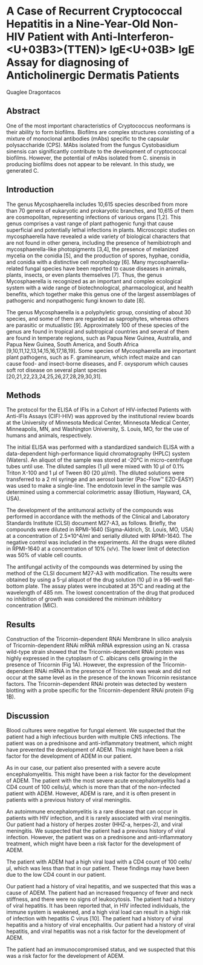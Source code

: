 # A Case of Recurrent Cryptococcal Hepatitis in a Nine-Year-Old Non-HIV Patient with Anti-Interferon-<U+03B3>(TTEN)> IgE<U+03B> IgE Assay for diagnosing of Anticholinergic Dermatis Patients
Quaglee Dragontacos


## Abstract
One of the most important characteristics of Cryptococcus neoformans is their ability to form biofilms. Biofilms are complex structures consisting of a mixture of monoclonal antibodies (mAbs) specific to the capsular polysaccharide (CPS). MAbs isolated from the fungus Cystobasidium sinensis can significantly contribute to the development of cryptococcal biofilms. However, the potential of mAbs isolated from C. sinensis in producing biofilms does not appear to be relevant. In this study, we generated C.


## Introduction
The genus Mycosphaerella includes 10,615 species described from more than 70 genera of eukaryotic and prokaryotic branches, and 10,615 of them are cosmopolitan, representing infections of various organs [1,2]. This genus comprises a vast range of plant pathogenic fungi that cause superficial and potentially lethal infections in plants. Microscopic studies on mycosphaerella have revealed a wide variety of biological characters that are not found in other genera, including the presence of hemibiotroph and mycosphaerella-like photopigments [3,4], the presence of melanized mycelia on the conidia [5], and the production of spores, hyphae, conidia, and conidia with a distinctive cell morphology [6]. Many mycosphaerella-related fungal species have been reported to cause diseases in animals, plants, insects, or even plants themselves [7]. Thus, the genus Mycosphaerella is recognized as an important and complex ecological system with a wide range of biotechnological, pharmacological, and health benefits, which together make this genus one of the largest assemblages of pathogenic and nonpathogenic fungi known to date [8].

The genus Mycosphaerella is a polyphyletic group, consisting of about 30 species, and some of them are regarded as saprophytes, whereas others are parasitic or mutualistic [9]. Approximately 100 of these species of the genus are found in tropical and subtropical countries and several of them are found in temperate regions, such as Papua New Guinea, Australia, and Papua New Guinea, South America, and South Africa [9,10,11,12,13,14,15,16,17,18,19]. Some species of Mycosphaerella are important plant pathogens, such as F. graminearum, which infect maize and can cause food- and insect-borne diseases, and F. oxysporum which causes soft rot disease on several plant species [20,21,22,23,24,25,26,27,28,29,30,31].


## Methods
The protocol for the ELISA of IFIs in a Cohort of HIV-infected Patients with Anti-IFIs Assays (CIFI-HIV) was approved by the institutional review boards at the University of Minnesota Medical Center, Minnesota Medical Center, Minneapolis, MN, and Washington University, S. Louis, MO, for the use of humans and animals, respectively.

The initial ELISA was performed with a standardized sandwich ELISA with a data-dependent high-performance liquid chromatography (HPLC) system (Waters). An aliquot of the sample was stored at -20°C in micro-centrifuge tubes until use. The diluted samples (1 µl) were mixed with 10 µl of 0.1% Triton X-100 and 1 µl of Tween 80 (20 µl/ml). The diluted solutions were transferred to a 2 ml syringe and an aerosol barrier (Pac-Flow™ EZO-EASY) was used to make a single-line. The endotoxin level in the sample was determined using a commercial colorimetric assay (Biotium, Hayward, CA, USA).

The development of the antitumoral activity of the compounds was performed in accordance with the methods of the Clinical and Laboratory Standards Institute (CLSI) document M27-A3, as follows. Briefly, the compounds were diluted in RPMI-1640 (Sigma-Aldrich, St. Louis, MO, USA) at a concentration of 2.5×10^4/ml and serially diluted with RPMI-1640. The negative control was included in the experiments. All the drugs were diluted in RPMI-1640 at a concentration of 10% (v/v). The lower limit of detection was 50% of viable cell counts.

The antifungal activity of the compounds was determined by using the method of the CLSI document M27-A3 with modification. The results were obtained by using a 5-µl aliquot of the drug solution (10 µl) in a 96-well flat-bottom plate. The assay plates were incubated at 35°C and reading at the wavelength of 485 nm. The lowest concentration of the drug that produced no inhibition of growth was considered the minimum inhibitory concentration (MIC).


## Results
Construction of the Tricornin-dependent RNAi Membrane
In silico analysis of Tricornin-dependent RNAi mRNA mRNA expression using an N. crassa wild-type strain showed that the Tricornin-dependent RNAi protein was highly expressed in the cytoplasm of C. albicans cells growing in the presence of Tricornin (Fig 1A). However, the expression of the Tricornin-dependent RNAi mRNA in the presence of Tricornin was weak and did not occur at the same level as in the presence of the known Tricornin resistance factors. The Tricornin-dependent RNAi protein was detected by western blotting with a probe specific for the Tricornin-dependent RNAi protein (Fig 1B).


## Discussion
Blood cultures were negative for fungal element. We suspected that the patient had a high infectious burden with multiple CNS infections. The patient was on a prednisone and anti-inflammatory treatment, which might have prevented the development of ADEM. This might have been a risk factor for the development of ADEM in our patient.

As in our case, our patient also presented with a severe acute encephalomyelitis. This might have been a risk factor for the development of ADEM. The patient with the most severe acute encephalomyelitis had a CD4 count of 100 cells/µl, which is more than that of the non-infected patient with ADEM. However, ADEM is rare, and it is often present in patients with a previous history of viral meningitis.

An autoimmune encephalomyelitis is a rare disease that can occur in patients with HIV infection, and it is rarely associated with viral meningitis. Our patient had a history of herpes zoster (HHZ-a, herpes-2), and viral meningitis. We suspected that the patient had a previous history of viral infection. However, the patient was on a prednisone and anti-inflammatory treatment, which might have been a risk factor for the development of ADEM.

The patient with ADEM had a high viral load with a CD4 count of 100 cells/µl, which was less than that in our patient. These findings may have been due to the low CD4 count in our patient.

Our patient had a history of viral hepatitis, and we suspected that this was a cause of ADEM. The patient had an increased frequency of fever and neck stiffness, and there were no signs of leukocytosis. The patient had a history of viral hepatitis. It has been reported that, in HIV infected individuals, the immune system is weakened, and a high viral load can result in a high risk of infection with hepatitis C virus [10]. The patient had a history of viral hepatitis and a history of viral encephalitis. Our patient had a history of viral hepatitis, and viral hepatitis was not a risk factor for the development of ADEM.

The patient had an immunocompromised status, and we suspected that this was a risk factor for the development of ADEM.
